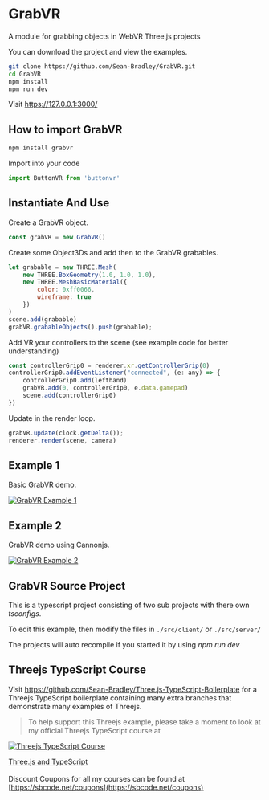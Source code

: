 # GrabVR

A module for grabbing objects in WebVR Three.js projects

You can download the project and view the examples.

``` bash
git clone https://github.com/Sean-Bradley/GrabVR.git
cd GrabVR
npm install
npm run dev
```

Visit https://127.0.0.1:3000/

## How to import GrabVR

```bash
npm install grabvr
```

Import into your code

``` javascript
import ButtonVR from 'buttonvr'
```

## Instantiate And Use

Create a GrabVR object.

```javascript
const grabVR = new GrabVR()
```

Create some Object3Ds and add then to the GrabVR grabables.

```javascript
let grabable = new THREE.Mesh(
    new THREE.BoxGeometry(1.0, 1.0, 1.0),
    new THREE.MeshBasicMaterial({
        color: 0xff0066,
        wireframe: true
    })
)
scene.add(grabable)
grabVR.grabableObjects().push(grabable);
```

Add VR your controllers to the scene (see example code for better understanding)

```javascript
const controllerGrip0 = renderer.xr.getControllerGrip(0)
controllerGrip0.addEventListener("connected", (e: any) => {
    controllerGrip0.add(lefthand)
    grabVR.add(0, controllerGrip0, e.data.gamepad)
    scene.add(controllerGrip0)
})
```

Update in the render loop.

```javascript
grabVR.update(clock.getDelta());
renderer.render(scene, camera)
```

## Example 1

Basic GrabVR demo.

[![GrabVR Example 1](./dist/client/img/grabvr-1.gif)](https://sbcode.net/threejs/grabvr-1/)

## Example 2

GrabVR demo using Cannonjs.

[![GrabVR Example 2](./dist/client/img/grabvr-2.gif)](https://sbcode.net/threejs/grabvr-2/)

## GrabVR Source Project

This is a typescript project consisting of two sub projects with there own *tsconfigs*.

To edit this example, then modify the files in `./src/client/` or `./src/server/`

The projects will auto recompile if you started it by using *npm run dev*

## Threejs TypeScript Course

Visit https://github.com/Sean-Bradley/Three.js-TypeScript-Boilerplate for a Threejs TypeScript boilerplate containing many extra branches that demonstrate many examples of Threejs.

> To help support this Threejs example, please take a moment to look at my official Threejs TypeScript course at 

[![Threejs TypeScript Course](threejs-course-image.png)](https://www.udemy.com/course/threejs-tutorials/?referralCode=4C7E1DE91C3E42F69D0F)

  [Three.js and TypeScript](https://www.udemy.com/course/threejs-tutorials/?referralCode=4C7E1DE91C3E42F69D0F)<br/>  
  Discount Coupons for all my courses can be found at [https://sbcode.net/coupons](https://sbcode.net/coupons)
